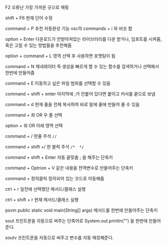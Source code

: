 F2 오류난 가장 가까운 곳으로 매핑

shift + F6 현재 단어 수정

command + P 추천 자동완성 기능 vsc의 commands + i 와 비슷 함

option + Enter 다운로드가 안받아져있는 라이브러리를 다운 받거나, 임포트를 시켜줌, 혹은 고칠 수 있는 방법들을 추천해줌

option + command + L 영역 선택 후 사용하면 포멧팅이 됨

command + N 제네레이터 즉 생성을 빠르게 할 수 있는 함수를 검색하거나 선택해서 한번에 만들어줌

command + E 이동하고 싶은 파일 범위를 선택할 수 있음

command + shift + enter 마지막에 ;가 안붙어 있다면 붙이고 커서를 끝으로 보냄

command + d 현재 줄을 전체 복사하여 바로 밑에 줄에 만들어 줄 수 있음

command + 좌 OR 우  줄 선택

option + 위 OR 아래 영역 선택

command + /  한줄 주석 `//`

command + shift +/  한 블럭 주석 `/*  */`

command + shift + Enter 자동 끝맞춤 ; 을 해주는 단축키

command + Optrion + V 같은 내용을 전역변수로 만들어주는 단축키

command + 정의클릭 정의되어 있는 코드로 이동해줌

ctrl + r 일전에 선택했던 메서드/클래스 실행

ctrl + shift + r 현재 메서드/클래스 실행

psvm public static void main(String[] args) 메서드를 한번에 만들어주는 단축키

sout 프린트문을 자동으로 써주는 단축어로 System.out.println(“”) 을 한번에 만들어준다.

soutv 프린트문을 자동으로 써주고 변수를 자동 매칭해준다. 

